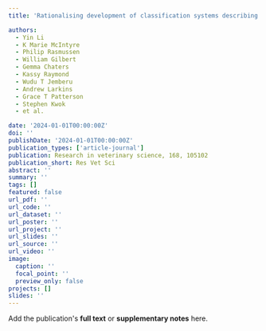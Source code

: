 ```yaml
---
title: 'Rationalising development of classification systems describing livestock production systems for disease burden analysis within the Global Burden of Animal Diseases programme'

authors:
  - Yin Li
  - K Marie McIntyre
  - Philip Rasmussen
  - William Gilbert
  - Gemma Chaters
  - Kassy Raymond
  - Wudu T Jemberu
  - Andrew Larkins
  - Grace T Patterson
  - Stephen Kwok
  - et al.

date: '2024-01-01T00:00:00Z'
doi: ''
publishDate: '2024-01-01T00:00:00Z'
publication_types: ['article-journal']
publication: Research in veterinary science, 168, 105102
publication_short: Res Vet Sci
abstract: ''
summary: ''
tags: []
featured: false
url_pdf: ''
url_code: ''
url_dataset: ''
url_poster: ''
url_project: ''
url_slides: ''
url_source: ''
url_video: ''
image:
  caption: ''
  focal_point: ''
  preview_only: false
projects: []
slides: ''
---
```

Add the publication's **full text** or **supplementary notes** here.